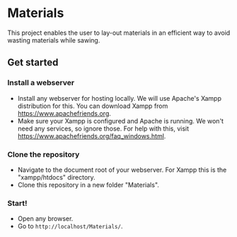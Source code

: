 # Materials
This project enables the user to lay-out materials in an efficient way to avoid wasting materials while sawing.

## Get started

### Install a webserver
* Install any webserver for hosting locally. We will use Apache's Xampp distribution for this. You can download Xampp from https://www.apachefriends.org.
* Make sure your Xampp is configured and Apache is running. We won't need any services, so ignore those. For help with this, visit https://www.apachefriends.org/faq_windows.html.

### Clone the repository
* Navigate to the document root of your webserver. For Xampp this is the "xampp/htdocs" directory.
* Clone this repository in a new folder "Materials".

### Start!
* Open any browser.
* Go to `http://localhost/Materials/`.